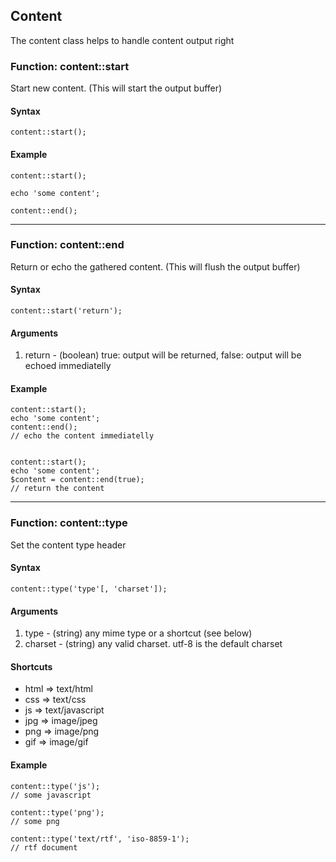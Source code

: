 ## Content

The content class helps to handle content output right


### Function: content::start

Start new content. (This will start the output buffer)

#### Syntax    

    content::start();

#### Example
    
    content::start();

    echo 'some content';
    
    content::end();
    
    
----


### Function: content::end

Return or echo the gathered content. (This will flush the output buffer)

#### Syntax    

    content::start('return');

#### Arguments

1. return - (boolean) true: output will be returned, false: output will be echoed immediatelly

#### Example
    
    content::start();
    echo 'some content';
    content::end();    
    // echo the content immediatelly


    content::start();
    echo 'some content';
    $content = content::end(true);    
    // return the content    
        

----


### Function: content::type

Set the content type header

#### Syntax    

    content::type('type'[, 'charset']);

#### Arguments

1. type - (string) any mime type or a shortcut (see below)
2. charset - (string) any valid charset. utf-8 is the default charset

#### Shortcuts

- html => text/html
- css  => text/css
- js   => text/javascript
- jpg  => image/jpeg
- png  => image/png
- gif  => image/gif


#### Example
    
    content::type('js');
    // some javascript

    content::type('png');
    // some png 
    
    content::type('text/rtf', 'iso-8859-1');    
    // rtf document
    
